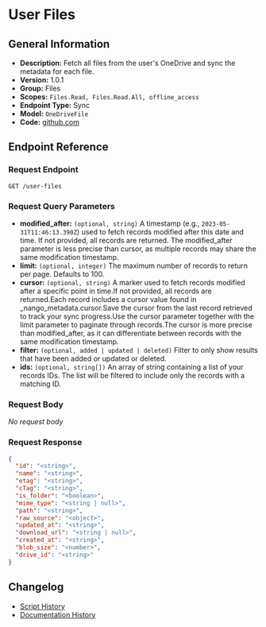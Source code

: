 <!-- BEGIN GENERATED CONTENT -->
# User Files

## General Information

- **Description:** Fetch all files from the user's OneDrive and sync the metadata for each file.
- **Version:** 1.0.1
- **Group:** Files
- **Scopes:** `Files.Read, Files.Read.All, offline_access`
- **Endpoint Type:** Sync
- **Model:** `OneDriveFile`
- **Code:** [github.com](https://github.com/NangoHQ/integration-templates/tree/main/integrations/one-drive/syncs/user-files.ts)


## Endpoint Reference

### Request Endpoint

`GET /user-files`

### Request Query Parameters

- **modified_after:** `(optional, string)` A timestamp (e.g., `2023-05-31T11:46:13.390Z`) used to fetch records modified after this date and time. If not provided, all records are returned. The modified_after parameter is less precise than cursor, as multiple records may share the same modification timestamp.
- **limit:** `(optional, integer)` The maximum number of records to return per page. Defaults to 100.
- **cursor:** `(optional, string)` A marker used to fetch records modified after a specific point in time.If not provided, all records are returned.Each record includes a cursor value found in _nango_metadata.cursor.Save the cursor from the last record retrieved to track your sync progress.Use the cursor parameter together with the limit parameter to paginate through records.The cursor is more precise than modified_after, as it can differentiate between records with the same modification timestamp.
- **filter:** `(optional, added | updated | deleted)` Filter to only show results that have been added or updated or deleted.
- **ids:** `(optional, string[])` An array of string containing a list of your records IDs. The list will be filtered to include only the records with a matching ID.

### Request Body

_No request body_

### Request Response

```json
{
  "id": "<string>",
  "name": "<string>",
  "etag": "<string>",
  "cTag": "<string>",
  "is_folder": "<boolean>",
  "mime_type": "<string | null>",
  "path": "<string>",
  "raw_source": "<object>",
  "updated_at": "<string>",
  "download_url": "<string | null>",
  "created_at": "<string>",
  "blob_size": "<number>",
  "drive_id": "<string>"
}
```

## Changelog

- [Script History](https://github.com/NangoHQ/integration-templates/commits/main/integrations/one-drive/syncs/user-files.ts)
- [Documentation History](https://github.com/NangoHQ/integration-templates/commits/main/integrations/one-drive/syncs/user-files.md)

<!-- END  GENERATED CONTENT -->

